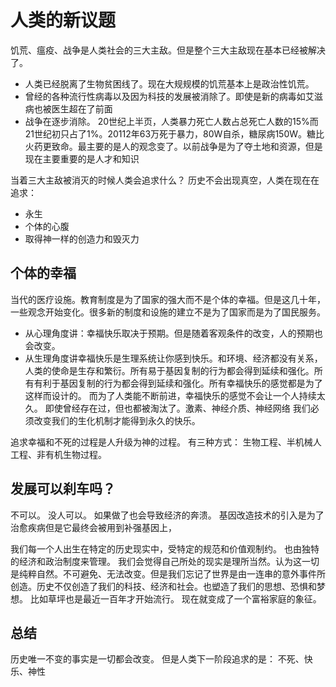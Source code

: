 # 人类的新议题
饥荒、瘟疫、战争是人类社会的三大主敌。但是整个三大主敌现在基本已经被解决了。

- 人类已经脱离了生物贫困线了。现在大规规模的饥荒基本上是政治性饥荒。
- 曾经的各种流行性病毒以及因为科技的发展被消除了。即使是新的病毒如艾滋病也被医生超在了前面
- 战争在逐步消除。 20世纪上半页，人类暴力死亡人数占总死亡人数的15%而21世纪初只占了1%。20112年63万死于暴力，80W自杀，糖尿病150W。糖比火药更致命。最主要的是人的观念变了。以前战争是为了夺土地和资源，但是现在主要重要的是人才和知识

当着三大主敌被消灭的时候人类会追求什么？ 历史不会出现真空，人类在现在在追求：

- 永生
- 个体的心腹
- 取得神一样的创造力和毁灭力

## 个体的幸福
当代的医疗设施。教育制度是为了国家的强大而不是个体的幸福。但是这几十年，一些观念开始变化。很多新的制度和设施的建立不是为了国家而是为了国民服务。

- 从心理角度讲：幸福快乐取决于预期。但是随着客观条件的改变，人的预期也会改变。
- 从生理角度讲幸福快乐是生理系统让你感到快乐。和环境、经济都没有关系，人类的使命是生存和繁衍。所有易于基因复制的行为都会得到延续和强化。所有有利于基因复制的行为都会得到延续和强化。所有幸福快乐的感觉都是为了这样而设计的。 而为了人类能不断前进，幸福快乐的感觉不会让一个人持续太久。 即使曾经存在过，但也都被淘汰了。激素、神经介质、神经网络 我们必须改变我们的生化机制才能得到永久的快乐。

追求幸福和不死的过程是人升级为神的过程。 有三种方式： 生物工程、半机械人工程、非有机生物过程。

## 发展可以刹车吗？
不可以。 没人可以。 如果做了也会导致经济的奔溃。 基因改造技术的引入是为了治愈疾病但是它最终会被用到补强基因上，

我们每一个人出生在特定的历史现实中，受特定的规范和价值观制约。 也由独特的经济和政治制度来管理。 我们会觉得自己所处的现实是理所当然。认为这一切是纯粹自然。不可避免、无法改变。但是我们忘记了世界是由一连串的意外事件所创造。历史不仅创造了我们的科技、经济和社会。也塑造了我们的思想、恐惧和梦想。 比如草坪也是最近一百年才开始流行。 现在就变成了一个富裕家庭的象征。

## 总结

历史唯一不变的事实是一切都会改变。
但是人类下一阶段追求的是： 不死、快乐、神性

